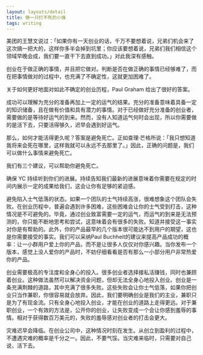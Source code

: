 ```yaml
---
layout: layouts/detail
title: 做一只打不死的小强
tags: writing
---
```

美团的王慧文说过：「如果你有一天创业的话，千万不要想着说，兄弟们机会来了这次搞一把大的，这样你多半会掉到坑里；你应该要想着说，兄弟们我们相信这个领域早晚会成，我们要一直干下去直到成功。」对此我深有感触。

创业在于做正确的事情，并且把它做对。判断是否在做正确的事情已经够难了，而在把事情做对的过程中，也充满了不确定性，这就更加困难了。

关于如何更好地面对如此不确定的创业历程，Paul Graham 给出了很好的答案。

成功可以理解为充分的准备再加上一定的运气的结果。充分的准备意味着具备一定的知识储备，且在做有价值和具有潜力的事情。对于已经做好充分准备的创业者，需要做的是等待好运气的到来。然而，没有人知道运气何时会出现，所以你需要做的是活下去，只要活得够久，迟早会遇到好运气。

那么，如何才能活得更久呢？答案是避免死亡。正如查理·芒格所说：「我只想知道我将来会死在哪里，这样我就可以永远不去那里了。」因此，正确的问题是，我们可以做什么事情来避免死亡。

我们有三个建议，可以帮助你避免死亡。

确保 YC 持续听到你们的进展。持续告知我们最新的进展意味着你需要在规定的时间内展示一定的成果给我们，这会让你有足够的紧迫感。

避免陷入士气低落的状态。如果一个团队的士气持续高涨，很难想象这个团队会失败。在创业历程中，普遍会遇到许多困难，这些困难会让你的士气受到打击，这种情况是不可避免的。毕竟，通过创业致富需要一定的运气，而运气的到来是无法预测的，你只能不断地思考和尝试，这意味着会有很多的失败。知道并接受这一事实对你是有帮助的。此外，你的产品最早的几个版本很可能达不到用户的期望，这也是你需要接受的事实。我们可以采纳Paul Buchheit的建议来提高产品成功的概率：让一小群用户爱上你的产品，而不是让很多人仅仅对你感兴趣。当你发布一个版本，感觉上没人爱你的产品时，不妨仔细看看是否有那么一小部分用户非常热爱你的产品。

创业需要极高的专注度和全身心的投入。很多创业者选择接私活赚钱，同时也兼顾着创业。这种做法虽然可以解决资金问题，但却无法全身心地投入创业。创业是一条充满荆棘的道路，其中充满了很多失败。这些失败会让你士气低落，如果你把创业只当作兼职，你很容易就会放弃。因此，我们要明确创业是我们的主业，兼职只是为了有现金流。只有全身心地投入创业，才能在创业的道路上走得更远。对于兼职创业，一个有效的方法是，公开你的创业，让失败变成一个会让你感到羞辱的事情。相对于获得数百万美元的，失败的羞辱感对创业者的打击会更大。

灾难迟早会降临。在创业公司中，这种情况时刻在发生。从创立到盈利的过程中，不遭遇灾难的概率是千分之一。因此，不要气馁。当灾难来临时，只需要对自己说，活下去。